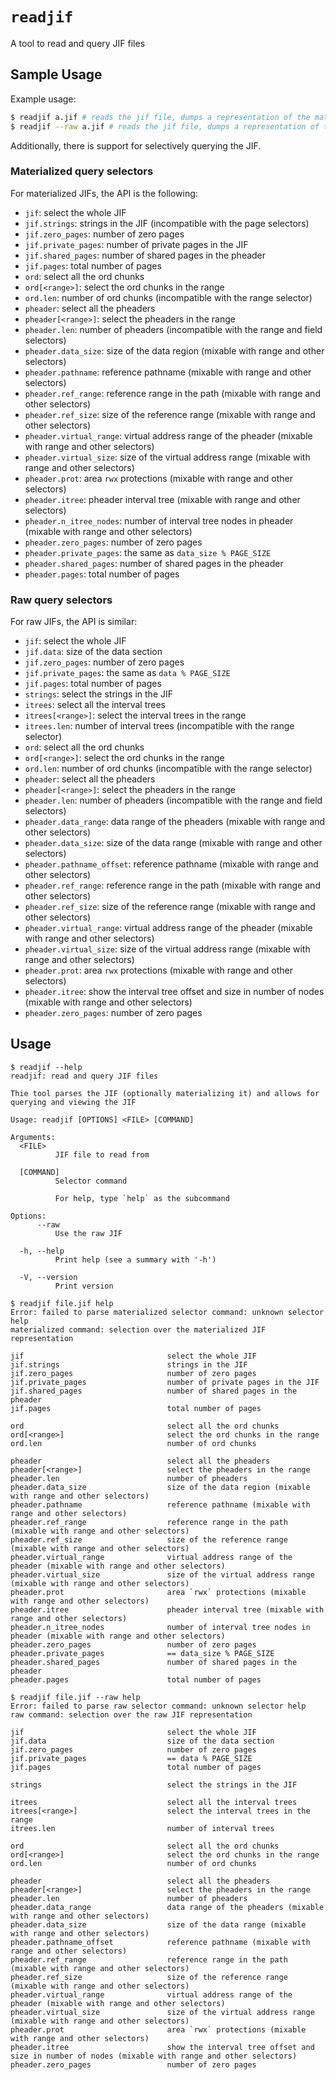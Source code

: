 # `readjif`

A tool to read and query JIF files

## Sample Usage

Example usage:
```sh
$ readjif a.jif # reads the jif file, dumps a representation of the materialized JIF
$ readjif --raw a.jif # reads the jif file, dumps a representation of the raw JIF
```

Additionally, there is support for selectively querying the JIF.

### Materialized query selectors

For materialized JIFs, the API is the following:
- `jif`: select the whole JIF
- `jif.strings`: strings in the JIF (incompatible with the page selectors)
- `jif.zero_pages`: number of zero pages
- `jif.private_pages`: number of private pages in the JIF
- `jif.shared_pages`: number of shared pages in the pheader
- `jif.pages`: total number of pages
- `ord`: select all the ord chunks
- `ord[<range>]`: select the ord chunks in the range
- `ord.len`: number of ord chunks (incompatible with the range selector)
- `pheader`: select all the pheaders
- `pheader[<range>]`: select the pheaders in the range
- `pheader.len`: number of pheaders (incompatible with the range and field selectors)
- `pheader.data_size`: size of the data region (mixable with range and other selectors)
- `pheader.pathname`: reference pathname (mixable with range and other selectors)
- `pheader.ref_range`: reference range in the path (mixable with range and other selectors)
- `pheader.ref_size`: size of the reference range (mixable with range and other selectors)
- `pheader.virtual_range`: virtual address range of the pheader (mixable with range and other selectors)
- `pheader.virtual_size`: size of the virtual address range (mixable with range and other selectors)
- `pheader.prot`: area `rwx` protections (mixable with range and other selectors)
- `pheader.itree`: pheader interval tree (mixable with range and other selectors)
- `pheader.n_itree_nodes`: number of interval tree nodes in pheader (mixable with range and other selectors)
- `pheader.zero_pages`: number of zero pages
- `pheader.private_pages`: the same as `data_size % PAGE_SIZE`
- `pheader.shared_pages`: number of shared pages in the pheader
- `pheader.pages`: total number of pages

### Raw query selectors

For raw JIFs, the API is similar:
- `jif`: select the whole JIF
- `jif.data`: size of the data section
- `jif.zero_pages`: number of zero pages
- `jif.private_pages`: the same as `data % PAGE_SIZE`
- `jif.pages`: total number of pages
- `strings`: select the strings in the JIF
- `itrees`: select all the interval trees
- `itrees[<range>]`: select the interval trees in the range
- `itrees.len`: number of interval trees (incompatible with the range selector)
- `ord`: select all the ord chunks
- `ord[<range>]`: select the ord chunks in the range
- `ord.len`: number of ord chunks (incompatible with the range selector)
- `pheader`: select all the pheaders
- `pheader[<range>]`: select the pheaders in the range
- `pheader.len`: number of pheaders (incompatible with the range and field selectors)
- `pheader.data_range`: data range of the pheaders (mixable with range and other selectors)
- `pheader.data_size`: size of the data range (mixable with range and other selectors)
- `pheader.pathname_offset`: reference pathname (mixable with range and other selectors)
- `pheader.ref_range`: reference range in the path (mixable with range and other selectors)
- `pheader.ref_size`: size of the reference range (mixable with range and other selectors)
- `pheader.virtual_range`: virtual address range of the pheader (mixable with range and other selectors)
- `pheader.virtual_size`: size of the virtual address range (mixable with range and other selectors)
- `pheader.prot`: area `rwx` protections (mixable with range and other selectors)
- `pheader.itree`: show the interval tree offset and size in number of nodes (mixable with range and other selectors)
- `pheader.zero_pages`: number of zero pages

## Usage

```
$ readjif --help
readjif: read and query JIF files

Thie tool parses the JIF (optionally materializing it) and allows for querying and viewing the JIF

Usage: readjif [OPTIONS] <FILE> [COMMAND]

Arguments:
  <FILE>
          JIF file to read from

  [COMMAND]
          Selector command

          For help, type `help` as the subcommand

Options:
      --raw
          Use the raw JIF

  -h, --help
          Print help (see a summary with '-h')

  -V, --version
          Print version
```

```
$ readjif file.jif help
Error: failed to parse materialized selector command: unknown selector help
materialized command: selection over the materialized JIF representation

jif                                select the whole JIF
jif.strings                        strings in the JIF
jif.zero_pages                     number of zero pages
jif.private_pages                  number of private pages in the JIF
jif.shared_pages                   number of shared pages in the pheader
jif.pages                          total number of pages

ord                                select all the ord chunks
ord[<range>]                       select the ord chunks in the range
ord.len                            number of ord chunks

pheader                            select all the pheaders
pheader[<range>]                   select the pheaders in the range
pheader.len                        number of pheaders
pheader.data_size                  size of the data region (mixable with range and other selectors)
pheader.pathname                   reference pathname (mixable with range and other selectors)
pheader.ref_range                  reference range in the path (mixable with range and other selectors)
pheader.ref_size                   size of the reference range (mixable with range and other selectors)
pheader.virtual_range              virtual address range of the pheader (mixable with range and other selectors)
pheader.virtual_size               size of the virtual address range (mixable with range and other selectors)
pheader.prot                       area `rwx` protections (mixable with range and other selectors)
pheader.itree                      pheader interval tree (mixable with range and other selectors)
pheader.n_itree_nodes              number of interval tree nodes in pheader (mixable with range and other selectors)
pheader.zero_pages                 number of zero pages
pheader.private_pages              == data_size % PAGE_SIZE
pheader.shared_pages               number of shared pages in the pheader
pheader.pages                      total number of pages
```

```
$ readjif file.jif --raw help
Error: failed to parse raw selector command: unknown selector help
raw command: selection over the raw JIF representation

jif                                select the whole JIF
jif.data                           size of the data section
jif.zero_pages                     number of zero pages
jif.private_pages                  == data % PAGE_SIZE
jif.pages                          total number of pages

strings                            select the strings in the JIF

itrees                             select all the interval trees
itrees[<range>]                    select the interval trees in the range
itrees.len                         number of interval trees

ord                                select all the ord chunks
ord[<range>]                       select the ord chunks in the range
ord.len                            number of ord chunks

pheader                            select all the pheaders
pheader[<range>]                   select the pheaders in the range
pheader.len                        number of pheaders
pheader.data_range                 data range of the pheaders (mixable with range and other selectors)
pheader.data_size                  size of the data range (mixable with range and other selectors)
pheader.pathname_offset            reference pathname (mixable with range and other selectors)
pheader.ref_range                  reference range in the path (mixable with range and other selectors)
pheader.ref_size                   size of the reference range (mixable with range and other selectors)
pheader.virtual_range              virtual address range of the pheader (mixable with range and other selectors)
pheader.virtual_size               size of the virtual address range (mixable with range and other selectors)
pheader.prot                       area `rwx` protections (mixable with range and other selectors)
pheader.itree                      show the interval tree offset and size in number of nodes (mixable with range and other selectors)
pheader.zero_pages                 number of zero pages
```
